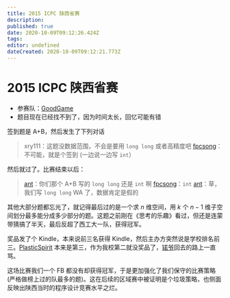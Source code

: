 ```yaml
---
title: 2015 ICPC 陕西省赛
description: 
published: true
date: 2020-10-09T09:12:26.424Z
tags: 
editor: undefined
dateCreated: 2020-10-09T09:12:21.773Z
---
```


# 2015 ICPC 陕西省赛

* 参赛队：[GoodGame](/team/goodgame)
* 题目现在已经找不到了，因为时间太长，回忆可能有错

签到题是 A+B，然后发生了下列对话

[fpcsong]: /person/fpcsong
[ant]: /person/ant

> xry111：这题没数据范围，不会是要用 `long long` 或者高精度吧
> [fpcsong]：不可能，就是个签到 (一边说一边写 `int`）

然后就过了。比赛结束以后：

> [ant]：你们那个 A+B 写的 `long long` 还是 `int` 啊
> [fpcsong]：`int`
> [ant]：草，我们写 `long long` WA 了，数据肯定是假的

其他大部分题都忘光了，就记得最后过的是一个求 $n$ 维空间，用 $k$ 个 $n-1$ 维子空间划分最多能分成多少部分的题。这题之前刚在《思考的乐趣》看过，但还是连蒙带猜搞了半天，最后反超了西工大一队，获得冠军。

奖品发了个 Kindle，本来说前三名获得 Kindle，然后主办方突然说是学校排名前三。[PlasticSpirit](/team/plastic-spirit) 本来是第三，作为我校第二就没奖品了，[锘爷](/person/lnever)回去的路上一直骂。

这场比赛我们一个 FB 都没有却获得冠军，于是更加强化了我们保守的比赛策略 (严格做榜上过的队最多的题)。这在后续的区域赛中被证明是个垃圾策略，也侧面反映出陕西当时的程序设计竞赛水平之烂。